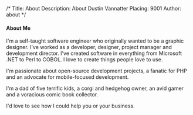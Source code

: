 /*
Title: About
Description: About Dustin Vannatter
Placing: 9001
Author: about
*/

#### <a name="about" id="about" class="anchor">About Me</a>

I'm a self-taught software engineer who originally wanted to be a graphic designer. I've worked as a developer, designer, project manager and development director. I've created software in everything from Microsoft .NET to Perl to COBOL. I love to create things people love to use.

I'm passionate about open-source development projects, a fanatic for PHP and an advocate for mobile-focused development.

I'm a dad of five terrific kids, a corgi and hedgehog owner, an avid gamer and a voracious comic book collector.

I'd love to see how I could help you or your business.